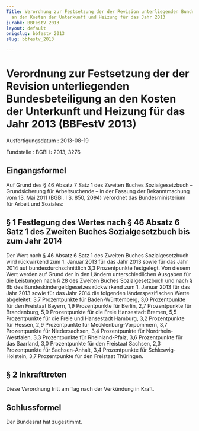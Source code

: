 ```yaml
---
Title: Verordnung zur Festsetzung der der Revision unterliegenden Bundesbeteiligung
  an den Kosten der Unterkunft und Heizung für das Jahr 2013
jurabk: BBFestV 2013
layout: default
origslug: bbfestv_2013
slug: bbfestv_2013

---
```


# Verordnung zur Festsetzung der der Revision unterliegenden Bundesbeteiligung an den Kosten der Unterkunft und Heizung für das Jahr 2013 (BBFestV 2013)

Ausfertigungsdatum
:   2013-08-19

Fundstelle
:   BGBl I: 2013, 3276


## Eingangsformel

Auf Grund des § 46 Absatz 7 Satz 1 des Zweiten Buches Sozialgesetzbuch
– Grundsicherung für Arbeitsuchende – in der Fassung der
Bekanntmachung vom 13. Mai 2011 (BGBl. I S. 850, 2094) verordnet das
Bundesministerium für Arbeit und Soziales:


## § 1 Festlegung des Wertes nach § 46 Absatz 6 Satz 1 des Zweiten Buches Sozialgesetzbuch bis zum Jahr 2014

Der Wert nach § 46 Absatz 6 Satz 1 des Zweiten Buches Sozialgesetzbuch
wird rückwirkend zum 1. Januar 2013 für das Jahr 2013 sowie für das
Jahr 2014 auf bundesdurchschnittlich 3,3 Prozentpunkte festgelegt. Von
diesem Wert werden auf Grund der in den Ländern unterschiedlichen
Ausgaben für die Leistungen nach § 28 des Zweiten Buches
Sozialgesetzbuch und nach § 6b des Bundeskindergeldgesetzes
rückwirkend zum 1. Januar 2013 für das Jahr 2013 sowie für das Jahr
2014 die folgenden länderspezifischen Werte abgeleitet:
3,7 Prozentpunkte für Baden-Württemberg,
3,0 Prozentpunkte für den Freistaat Bayern,
1,9 Prozentpunkte für Berlin,
2,7 Prozentpunkte für Brandenburg,
5,9 Prozentpunkte für die Freie Hansestadt Bremen,
5,5 Prozentpunkte für die Freie und Hansestadt Hamburg,
3,2 Prozentpunkte für Hessen,
2,9 Prozentpunkte für Mecklenburg-Vorpommern,
3,7 Prozentpunkte für Niedersachsen,
3,4 Prozentpunkte für Nordrhein-Westfalen,
3,3 Prozentpunkte für Rheinland-Pfalz,
3,6 Prozentpunkte für das Saarland,
3,0 Prozentpunkte für den Freistaat Sachsen,
2,3 Prozentpunkte für Sachsen-Anhalt,
3,4 Prozentpunkte für Schleswig-Holstein,
3,7 Prozentpunkte für den Freistaat Thüringen.


## § 2 Inkrafttreten

Diese Verordnung tritt am Tag nach der Verkündung in Kraft.


## Schlussformel

Der Bundesrat hat zugestimmt.

